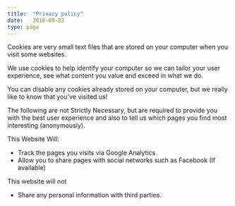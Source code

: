 ```yaml
---
title: 	"Privacy policy"
date: 	2016-09-22
type: page
---
```

Cookies are very small text files that are stored on your computer when you visit some websites. 

We use cookies to help identify your computer so we can tailor your user experience, see what content you value and exceed in what we do.

You can disable any cookies already stored on your computer, but we really like to know that you've visited us!

The following are not Strictly Necessary, but are required to provide you with the best user experience and also to tell us which pages you find most interesting (anonymously).

This Website Will:

* Track the pages you visits via Google Analytics
* Allow you to share pages with social networks such as Facebook (If available)

This website will not

* Share any personal information with third parties.